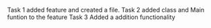 Task 1
added feature and created a file.
Task 2
added class and Main funtion to the feature
Task 3
Added a addition functionality


